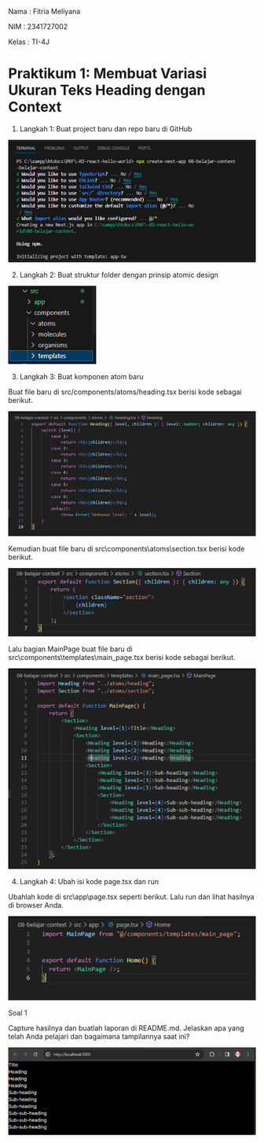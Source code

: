 Nama    : Fitria Meliyana

NIM     : 2341727002

Kelas   : TI-4J

# Praktikum 1: Membuat Variasi Ukuran Teks Heading dengan Context

1. Langkah 1: Buat project baru dan repo baru di GitHub

![img](/08-belajar-context/img/prak%201%20langkah%201.PNG)

2. Langkah 2: Buat struktur folder dengan prinsip atomic design

![img](/08-belajar-context/img/prak%201%20langkah%202.PNG)

3. Langkah 3: Buat komponen atom baru

Buat file baru di src/components/atoms/heading.tsx berisi kode sebagai berikut.

![img](/08-belajar-context/img/prak%201%20langkah%203%20heading.PNG)

Kemudian buat file baru di src\components\atoms\section.tsx berisi kode berikut.

![img](/08-belajar-context/img/prak%201%20langkah%203%20section.PNG)

Lalu bagian MainPage buat file baru di src\components\templates\main_page.tsx berisi kode sebagai berikut.

![img](/08-belajar-context/img/prak%201%20langkah%203%20main_page.PNG)

 4. Langkah 4: Ubah isi kode page.tsx dan run

Ubahlah kode di src\app\page.tsx seperti berikut. Lalu run dan lihat hasilnya di browser Anda.

![img](/08-belajar-context/img/prak%201%20langkah%204.PNG)

Soal 1

Capture hasilnya dan buatlah laporan di README.md. Jelaskan apa yang telah Anda pelajari dan bagaimana tampilannya saat ini?

![img](/08-belajar-context/img/prak%201%20hasil%20soal%201.PNG)

